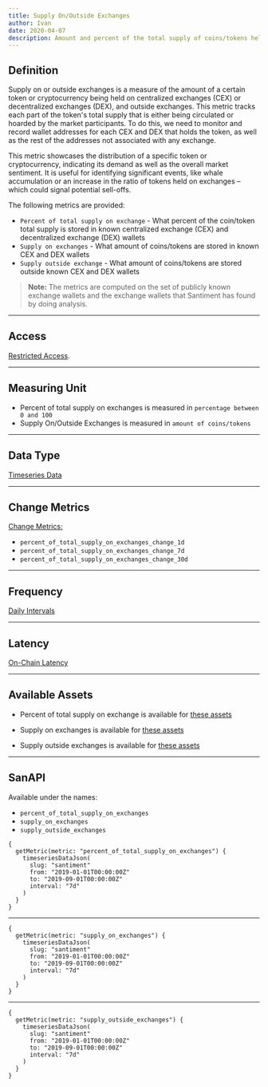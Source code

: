 ```yaml
---
title: Supply On/Outside Exchanges
author: Ivan
date: 2020-04-07
description: Amount and percent of the total supply of coins/tokens held by exchange and non-exchange wallets
---
```


## Definition

Supply on or outside exchanges is a measure of the amount of a certain token or cryptocurrency being held on centralized exchanges (CEX) or decentralized exchanges (DEX), and outside exchanges. This metric tracks each part of the token's total supply that is either being circulated or hoarded by the market participants. To do this, we need to monitor and record wallet addresses for each CEX and DEX that holds the token, as well as the rest of the addresses not associated with any exchange.

This metric showcases the distribution of a specific token or cryptocurrency, indicating its demand as well as the overall market sentiment. It is useful for identifying significant events, like whale accumulation or an increase in the ratio of tokens held on exchanges – which could signal potential sell-offs.

The following metrics are provided:

- `Percent of total supply on exchange` - What percent of the coin/token total supply is stored in known centralized exchange (CEX) and decentralized exchange (DEX) wallets
- `Supply on exchanges` - What amount of coins/tokens are stored in known CEX and DEX wallets
- `Supply outside exchange` - What amount of coins/tokens are stored outside known CEX and DEX wallets

> **Note:** The metrics are computed on the set of publicly known exchange wallets
> and the exchange wallets that Santiment has found by doing analysis.

---

## Access

[Restricted Access](/metrics/details/access#restricted-access).

---

## Measuring Unit

- Percent of total supply on exchanges is measured in `percentage between 0 and 100`
- Supply On/Outside Exchanges is measured in `amount of coins/tokens`

---

## Data Type

[Timeseries Data](/metrics/details/data-type#timeseries-data)

---

## Change Metrics

[Change Metrics:](/metrics/details/change_metrics)

* `percent_of_total_supply_on_exchanges_change_1d`
* `percent_of_total_supply_on_exchanges_change_7d`
* `percent_of_total_supply_on_exchanges_change_30d`

---

## Frequency

[Daily Intervals](/metrics/details/frequency#daily-frequency)

---

## Latency

[On-Chain Latency](/metrics/details/latency#on-chain-latency)

---

## Available Assets

- Percent of total supply on exchange is available for [these
  assets](<https://api.santiment.net/graphiql?variables=&query=%7B%0A%20%20getMetric(metric%3A%20%22percent_of_total_supply_on_exchanges%22)%20%7B%0A%20%20%20%20metadata%20%7B%0A%20%20%20%20%20%20availableSlugs%0A%20%20%20%20%7D%0A%20%20%7D%0A%7D%0A>)
- Supply on exchanges is available for [these
  assets](<https://api.santiment.net/graphiql?variables=&query=%7B%0A%20%20getMetric(metric%3A%20%22supply_on_exchanges%22)%20%7B%0A%20%20%20%20metadata%20%7B%0A%20%20%20%20%20%20availableSlugs%0A%20%20%20%20%7D%0A%20%20%7D%0A%7D%0A>)

- Supply outside exchanges is available for [these
  assets](<https://api.santiment.net/graphiql?variables=&query=%7B%0A%20%20getMetric(metric%3A%20%22supply_outside_exchanges%22)%20%7B%0A%20%20%20%20metadata%20%7B%0A%20%20%20%20%20%20availableSlugs%0A%20%20%20%20%7D%0A%20%20%7D%0A%7D%0A>)

---

## SanAPI

Available under the names:

- `percent_of_total_supply_on_exchanges`
- `supply_on_exchanges`
- `supply_outside_exchanges`

```graphql-explorer
{
  getMetric(metric: "percent_of_total_supply_on_exchanges") {
    timeseriesDataJson(
      slug: "santiment"
      from: "2019-01-01T00:00:00Z"
      to: "2019-09-01T00:00:00Z"
      interval: "7d"
    )
  }
}
```

---

```graphql-explorer
{
  getMetric(metric: "supply_on_exchanges") {
    timeseriesDataJson(
      slug: "santiment"
      from: "2019-01-01T00:00:00Z"
      to: "2019-09-01T00:00:00Z"
      interval: "7d"
    )
  }
}
```

---

```graphql-explorer
{
  getMetric(metric: "supply_outside_exchanges") {
    timeseriesDataJson(
      slug: "santiment"
      from: "2019-01-01T00:00:00Z"
      to: "2019-09-01T00:00:00Z"
      interval: "7d"
    )
  }
}
```

